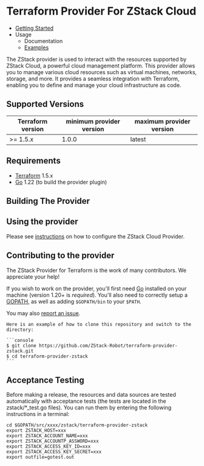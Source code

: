 Terraform Provider For ZStack Cloud
==================

- [Getting Started](https://registry.terraform.io/providers/ZStack-Robot/zstack/latest)
- Usage
  - Documentation
  - [Examples](https://github.com/ZStack-Robot/terraform-provider-zstack/blob/main/docs/index.md)

The ZStack provider is used to interact with the resources supported by ZStack Cloud, a powerful cloud management platform. 
This provider allows you to manage various cloud resources such as virtual machines, networks, storage, and more. 
It provides a seamless integration with Terraform, enabling you to define and manage your cloud infrastructure as code.

Supported Versions
------------------

| Terraform version | minimum provider version |maximum provider version
| ---- | ---- | ----| 
| >= 1.5.x	| 1.0.0	| latest |

Requirements
------------

-	[Terraform](https://www.terraform.io/downloads.html) 1.5.x
-	[Go](https://golang.org/doc/install) 1.22 (to build the provider plugin)


Building The Provider
---------------------


Using the provider
----------------------
Please see [instructions](https://www.zstack.io) on how to configure the ZStack Cloud Provider.


## Contributing to the provider

The ZStack Provider for Terraform is the work of many contributors. We appreciate your help!

If you wish to work on the provider, you'll first need [Go](http://www.golang.org) installed on your machine (version 1.20+ is *required*). You'll also need to correctly setup a [GOPATH](http://golang.org/doc/code.html#GOPATH), as well as adding `$GOPATH/bin` to your `$PATH`.



You may also [report an issue](https://github.com/ZStack-Robot/terraform-provider-zstack/issues/new). 

    Here is an example of how to clone this repository and switch to the directory:

    ```console
    $ git clone https://github.com/ZStack-Robot/terraform-provider-zstack.git
    $ cd terraform-provider-zstack
    ```

## Acceptance Testing
Before making a release, the resources and data sources are tested automatically with acceptance tests (the tests are located in the zstack/*_test.go files).
You can run them by entering the following instructions in a terminal:
```
cd $GOPATH/src/xxxx/zstack/terraform-provider-zstack
export ZSTACK_HOST=xxx
export ZSTACK_ACCOUNT_NAME=xxx
export ZSTACK_ACCOUNTP_ASSWORD=xxx
export ZSTACK_ACCESS_KEY_ID=xxx
export ZSTACK_ACCESS_KEY_SECRET=xxx
export outfile=gotest.out


```

